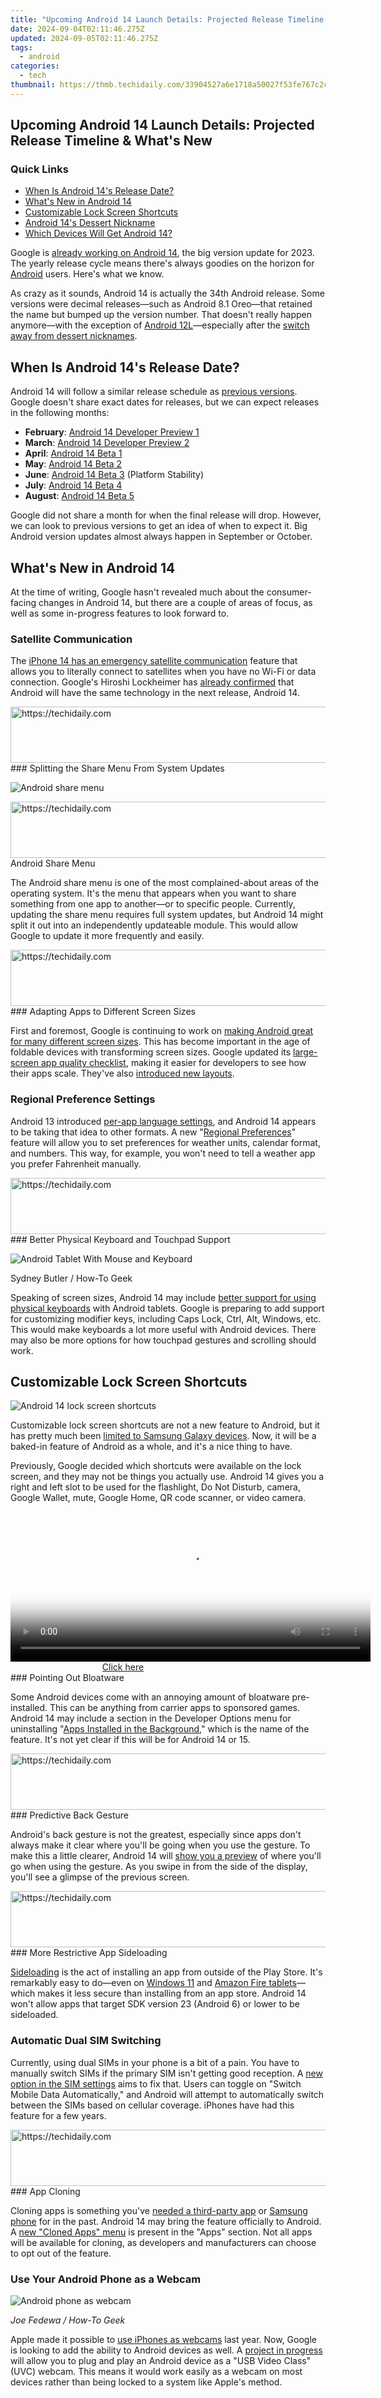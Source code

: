 ```yaml
---
title: "Upcoming Android 14 Launch Details: Projected Release Timeline & What's New"
date: 2024-09-04T02:11:46.275Z
updated: 2024-09-05T02:11:46.275Z
tags:
  - android
categories:
  - tech
thumbnail: https://thmb.techidaily.com/33904527a6e1718a50027f53fe767c2c1eedacdbdef4cb5558c43f077a848c48.jpg
---
```


## Upcoming Android 14 Launch Details: Projected Release Timeline & What's New

### Quick Links

* [When Is Android 14's Release Date?](https://fox-hovers.techidaily.com/an-overview-and-comparative-study-of-googles-augmented-reality-stickers/)
* [What's New in Android 14](https://ai-video-tools.techidaily.com/new-2024-approved-14-essential-vlog-video-editors-for-youtube-tiktok-and-more-free-and-paid/)
* [Customizable Lock Screen Shortcuts](https://facebook-video-recording.techidaily.com/new-digital-disappointment-unexpected-deletion-for-2024/)
* [Android 14's Dessert Nickname](https://hardware-tips.techidaily.com/precision-performance-evaluation-toms-technological-tools-and-systems/)
* [Which Devices Will Get Android 14?](https://some-knowledge.techidaily.com/updated-eye-catching-graphic-principles-for-podcast-titles/)

 Google is [already working on Android 14](https://some-guidance.techidaily.com/in-2024-the-ultimate-guide-to-ppro-fs-viewing/), the big version update for 2023\. The yearly release cycle means there's always goodies on the horizon for [Android](https://extra-approaches.techidaily.com/sound-of-funny-ringtones-recommended-websites-for-2024/) users. Here's what we know.

 As crazy as it sounds, Android 14 is actually the 34th Android release. Some versions were decimal releases—such as Android 8.1 Oreo—that retained the name but bumped up the version number. That doesn't really happen anymore—with the exception of [Android 12L](https://digital-screen-recording.techidaily.com/updated-in-2024-achieving-excellence-in-game-recording-techniques-windows-11-style/)—especially after the [switch away from dessert nicknames](https://screen-mirror.techidaily.com/in-2024-how-to-cast-xiaomi-13t-screen-to-pc-using-wifi-drfone-by-drfone-android/).

##  When Is Android 14's Release Date?

 Android 14 will follow a similar release schedule as [previous versions](https://android-unlock.techidaily.com/in-2024-top-10-password-cracking-tools-for-motorola-razr-40-by-drfone-android/). Google doesn't share exact dates for releases, but we can expect releases in the following months:

* **February**: [Android 14 Developer Preview 1](https://some-techniques.techidaily.com/updated-how-to-digitize-your-old-photos-and-turn-them-into-impressive-videos/)
* **March**: [Android 14 Developer Preview 2](https://fox-cloud.techidaily.com/2024-approved-the-ultimate-guide-to-simple-grading-tactics/)
* **April**: [Android 14 Beta 1](https://unlock-android.techidaily.com/how-to-remove-forgotten-pin-of-your-zte-axon-40-lite-by-drfone-android/)
* **May**: [Android 14 Beta 2](https://instagram-video-recordings.techidaily.com/updated-in-2024-the-essential-list-top-10-video-editors-to-elevate-reels/)
* **June**: [Android 14 Beta 3](https://tech-haven.techidaily.com/scripted-escapades-your-path-to-interactive-storytelling/) (Platform Stability)
* **July**: [Android 14 Beta 4](https://youtube-clips.techidaily.com/diving-into-video-quality-dslr-vs-mirrorless-cameras-for-2024/)
* **August**: [Android 14 Beta 5](https://digital-screen-recording.techidaily.com/new-2024-approved-capturing-content-the-leading-online-television-recordings/)

 Google did not share a month for when the final release will drop. However, we can look to previous versions to get an idea of when to expect it. Big Android version updates almost always happen in September or October.

##  What's New in Android 14

 At the time of writing, Google hasn't revealed much about the consumer-facing changes in Android 14, but there are a couple of areas of focus, as well as some in-progress features to look forward to.

###  Satellite Communication

 The [iPhone 14 has an emergency satellite communication](https://facebook-video-content.techidaily.com/updated-navigating-retro-facebook-stories-pcmobile-guide-for-2024/) feature that allows you to literally connect to satellites when you have no Wi-Fi or data connection. Google's Hiroshi Lockheimer has [already confirmed](https://twitter.com/lockheimer/status/1565355464086265856?ref%5Fsrc=twsrc%5Etfw%7Ctwcamp%5Etweetembed%7Ctwterm%5E1565355464086265856%7Ctwgr%5E9d2f02ccd2d06fe7b6cfad0e9c6526346b2e3a48%7Ctwcon%5Es1%5F&ref%5Furl=https%3A%2F%2Fwww.androidpolice.com%2Fandroid-14%2F) that Android will have the same technology in the next release, Android 14.

<!-- affiliate ads begin -->
<a href="https://appsumo.8odi.net/c/5597632/2111968/7443" target="_top" id="2111968">
  <img src="//a.impactradius-go.com/display-ad/7443-2111968" border="0" alt="https://techidaily.com" width="728" height="90"/>
</a>
<img height="0" width="0" src="https://appsumo.8odi.net/i/5597632/2111968/7443" style="position:absolute;visibility:hidden;" border="0" />
<!-- affiliate ads end -->
###  Splitting the Share Menu From System Updates

![Android share menu](https://static1.howtogeekimages.com/wordpress/wp-content/uploads/2023/03/Android-share-menu.png) 

<!-- affiliate ads begin -->
<a href="https://appsumo.8odi.net/c/5597632/2024333/7443" target="_top" id="2024333">
  <img src="//a.impactradius-go.com/display-ad/7443-2024333" border="0" alt="https://techidaily.com" width="728" height="90"/>
</a>
<img height="0" width="0" src="https://appsumo.8odi.net/i/5597632/2024333/7443" style="position:absolute;visibility:hidden;" border="0" />
<!-- affiliate ads end -->
Android Share Menu

 The Android share menu is one of the most complained-about areas of the operating system. It's the menu that appears when you want to share something from one app to another—or to specific people. Currently, updating the share menu requires full system updates, but Android 14 might split it out into an independently updateable module. This would allow Google to update it more frequently and easily.

<!-- affiliate ads begin -->
<a href="https://appsumo.8odi.net/c/5597632/2068426/7443" target="_top" id="2068426">
  <img src="//a.impactradius-go.com/display-ad/7443-2068426" border="0" alt="https://techidaily.com" width="728" height="90"/>
</a>
<img height="0" width="0" src="https://appsumo.8odi.net/i/5597632/2068426/7443" style="position:absolute;visibility:hidden;" border="0" />
<!-- affiliate ads end -->
###  Adapting Apps to Different Screen Sizes

 First and foremost, Google is continuing to work on [making Android great for many different screen sizes](https://location-social.techidaily.com/in-2024-does-find-my-friends-work-on-samsung-galaxy-m54-5g-drfone-by-drfone-virtual-android/). This has become important in the age of foldable devices with transforming screen sizes. Google updated its [large-screen app quality checklist](https://developer.android.com/docs/quality-guidelines/tablet-app-quality), making it easier for developers to see how their apps scale. They've also [introduced new layouts](https://developer.android.com/large-screens/gallery).

###  Regional Preference Settings

 Android 13 introduced [per-app language settings](https://article-knowledge.techidaily.com/in-2024-digital-stagecraft-unlocking-voice-manipulation-with-affordable-technology/), and Android 14 appears to be taking that idea to other formats. A new "[Regional Preferences](https://www.xda-developers.com/android-14-regional-preferences/)" feature will allow you to set preferences for weather units, calendar format, and numbers. This way, for example, you won't need to tell a weather app you prefer Fahrenheit manually.

<!-- affiliate ads begin -->
<a href="https://appsumo.8odi.net/c/5597632/2030381/7443" target="_top" id="2030381">
  <img src="//a.impactradius-go.com/display-ad/7443-2030381" border="0" alt="https://techidaily.com" width="728" height="90"/>
</a>
<img height="0" width="0" src="https://appsumo.8odi.net/i/5597632/2030381/7443" style="position:absolute;visibility:hidden;" border="0" />
<!-- affiliate ads end -->
###  Better Physical Keyboard and Touchpad Support

![Android Tablet With Mouse and Keyboard](https://static1.howtogeekimages.com/wordpress/wp-content/uploads/2022/01/Android-Tablet-With-Mouse-and-Keyboard.png) 

Sydney Butler / How-To Geek

 Speaking of screen sizes, Android 14 may include [better support for using physical keyboards](https://www.xda-developers.com/android-14-improved-keyboard-support/) with Android tablets. Google is preparing to add support for customizing modifier keys, including Caps Lock, Ctrl, Alt, Windows, etc. This would make keyboards a lot more useful with Android devices. There may also be more options for how touchpad gestures and scrolling should work.

##  Customizable Lock Screen Shortcuts

![Android 14 lock screen shortcuts](https://static1.howtogeekimages.com/wordpress/wp-content/uploads/2023/06/2023-06-09_15-19-10.jpg) 

 Customizable lock screen shortcuts are not a new feature to Android, but it has pretty much been [limited to Samsung Galaxy devices](https://hardware-help.techidaily.com/1722962740745-download-drivers-for-canon-mf8500c-printer-compatible-with-windows-7-81-and-10/). Now, it will be a baked-in feature of Android as a whole, and it's a nice thing to have.

 Previously, Google decided which shortcuts were available on the lock screen, and they may not be things you actually use. Android 14 gives you a right and left slot to be used for the flashlight, Do Not Disturb, camera, Google Wallet, mute, Google Home, QR code scanner, or video camera.

<!-- affiliate ads begin -->
<span id="1983474">
					<video width="576" height="240" style="cursor:pointer"
           poster="//a.impactradius-go.com/display-clicktoplayimage/1983474.png"
           onclick="if(!this.playClicked){this.play();this.setAttribute('controls',true);this.playClicked=true;}">
	   <source src="//a.impactradius-go.com/display-ad/22993-1983474">
	   <img src="//a.impactradius-go.com/display-clicktoplayimage/1983474.png" style="border: none; height: 100%; width: 100%; object-fit: contain">
	</video>
	<div style="width:360px;text-align:center"><a href="javascript:window.open(decodeURIComponent('https%3A%2F%2Fhomestyler.sjv.io%2Fc%2F5597632%2F1983474%2F22993'), '_blank');void(0);">Click here</a></div>
</span>
<img height="0" width="0" src="https://imp.pxf.io/i/5597632/1983474/22993" style="position:absolute;visibility:hidden;" border="0" />
<!-- affiliate ads end -->
###  Pointing Out Bloatware

 Some Android devices come with an annoying amount of bloatware pre-installed. This can be anything from carrier apps to sponsored games. Android 14 may include a section in the Developer Options menu for uninstalling "[Apps Installed in the Background](https://twitter.com/MishaalRahman/status/1590757745447571457)," which is the name of the feature. It's not yet clear if this will be for Android 14 or 15.

<!-- affiliate ads begin -->
<a href="https://aligracehair.sjv.io/c/5597632/1880944/19272" target="_top" id="1880944">
  <img src="//a.impactradius-go.com/display-ad/19272-1880944" border="0" alt="https://techidaily.com" width="728" height="90"/>
</a>
<img height="0" width="0" src="https://aligracehair.sjv.io/i/5597632/1880944/19272" style="position:absolute;visibility:hidden;" border="0" />
<!-- affiliate ads end -->
###  Predictive Back Gesture

 Android's back gesture is not the greatest, especially since apps don't always make it clear where you'll be going when you use the gesture. To make this a little clearer, Android 14 will [show you a preview](https://www.xda-developers.com/android-14-predictive-back-gesture/) of where you'll go when using the gesture. As you swipe in from the side of the display, you'll see a glimpse of the previous screen.

<!-- affiliate ads begin -->
<a href="https://aligracehair.sjv.io/c/5597632/1975807/19272" target="_top" id="1975807">
  <img src="//a.impactradius-go.com/display-ad/19272-1975807" border="0" alt="https://techidaily.com" width="728" height="90"/>
</a>
<img height="0" width="0" src="https://aligracehair.sjv.io/i/5597632/1975807/19272" style="position:absolute;visibility:hidden;" border="0" />
<!-- affiliate ads end -->
###  More Restrictive App Sideloading

[Sideloading](https://facebook-video-content.techidaily.com/updated-unlock-premium-quality-streaming-on-the-worlds-largest-network/) is the act of installing an app from outside of the Play Store. It's remarkably easy to do—even on [Windows 11](https://bypass-frp.techidaily.com/full-guide-to-bypass-vivo-y100a-frp-by-drfone-android/) and [Amazon Fire tablets](https://screen-mirroring-recording.techidaily.com/a-comparison-of-best-linux-screenshare-utilities/)—which makes it less secure than installing from an app store. Android 14 won't allow apps that target SDK version 23 (Android 6) or lower to be sideloaded.

###  Automatic Dual SIM Switching

 Currently, using dual SIMs in your phone is a bit of a pain. You have to manually switch SIMs if the primary SIM isn't getting good reception. A [new option in the SIM settings](https://9to5google.com/2023/02/08/android-14-dual-sim-automatic/) aims to fix that. Users can toggle on "Switch Mobile Data Automatically," and Android will attempt to automatically switch between the SIMs based on cellular coverage. iPhones have had this feature for a few years.

<!-- affiliate ads begin -->
<a href="https://laganoo.pxf.io/c/5597632/1657399/16446" target="_top" id="1657399">
  <img src="//a.impactradius-go.com/display-ad/16446-1657399" border="0" alt="https://techidaily.com" width="728" height="90"/>
</a>
<img height="0" width="0" src="https://laganoo.pxf.io/i/5597632/1657399/16446" style="position:absolute;visibility:hidden;" border="0" />
<!-- affiliate ads end -->
###  App Cloning

 Cloning apps is something you've [needed a third-party app](https://techtrends.techidaily.com/top-rated-affordable-beginners-guide-to-building-a-home-theater-system/) or [Samsung phone](https://facebook-video-share.techidaily.com/updated-building-your-ultimate-youtube-music-list-step-by-step-guide-webmobile-for-2024/) for in the past. Android 14 may bring the feature officially to Android. A [new "Cloned Apps" menu](https://9to5google.com/2023/02/08/android-14-cloned-apps/) is present in the "Apps" section. Not all apps will be available for cloning, as developers and manufacturers can choose to opt out of the feature.

###  Use Your Android Phone as a Webcam

![Android phone as webcam](https://static1.howtogeekimages.com/wordpress/wp-content/uploads/2023/06/IMG20230609162313-1.jpg) 

_Joe Fedewa / How-To Geek_

 Apple made it possible to [use iPhones as webcams](https://dvd-bd.techidaily.com/diy-tutorial-transform-your-mp4-videos-into-a-professional-costless-dvd-with-ease/) last year. Now, Google is looking to add the ability to Android devices as well. A [project in progress](https://android-review.googlesource.com/c/platform/system/sepolicy/+/2410788) will allow you to plug and play an Android device as a "USB Video Class" (UVC) webcam. This means it would work easily as a webcam on most devices rather than being locked to a system like Apple's method.

<!-- affiliate ads begin -->
<span id="1770526">
					<video width="240" height="480" style="cursor:pointer"
           poster="//a.impactradius-go.com/display-clicktoplayimage/1770526.png"
           onclick="if(!this.playClicked){this.play();this.setAttribute('controls',true);this.playClicked=true;}">
	   <source src="//a.impactradius-go.com/display-ad/20702-1770526">
	   <img src="//a.impactradius-go.com/display-clicktoplayimage/1770526.png" style="border: none; height: 100%; width: 100%; object-fit: contain">
	</video>
	<div style="width:150px;text-align:center"><a href="javascript:window.open(decodeURIComponent('https%3A%2F%2Ftokenmetrics.sjv.io%2Fc%2F5597632%2F1770526%2F20702'), '_blank');void(0);">Click here</a></div>
</span>
<img height="0" width="0" src="https://imp.pxf.io/i/5597632/1770526/20702" style="position:absolute;visibility:hidden;" border="0" />
<!-- affiliate ads end -->
###  Passkey Support for Apps

[Passkeys](https://location-social.techidaily.com/how-to-change-your-apple-iphone-12-pro-max-location-on-life360-without-anyone-knowing-drfone-by-drfone-virtual-ios/) are shaping up to be the new way of signing into things on your phone. They replace passwords and PINs with more secure biometrics. Dashlane—a popular password manager—has already [announced](https://blog.dashlane.com/dashlane-passkey-support-android/) support for passkeys in Android 14\. 1Password has also [announced](https://9to5google.com/2023/02/09/1password-passkey-2023/) support for passkeys, and we should only see more in the future.

###  iOS-Like Photo Permissions

 The iPhone has a privacy option—[introduced in iOS 14](https://fox-links.techidaily.com/new-streamlining-your-creative-process-in-gopro-studio/)—that allows you to give an app access to only select photos rather than all or nothing. Android 14 may [get a similar feature](https://www.xda-developers.com/android-14-photo-picker-forced/). When an app requests access to media, you would be able to choose only the files you want to give, or allow the app to access all files. It's not clear if this will be in the final version of Android 14, but it would certainly be a welcome change.

<!-- affiliate ads begin -->
<a href="https://appsumo.8odi.net/c/5597632/2118306/7443" target="_top" id="2118306">
  <img src="//a.impactradius-go.com/display-ad/7443-2118306" border="0" alt="https://techidaily.com" width="728" height="90"/>
</a>
<img height="0" width="0" src="https://appsumo.8odi.net/i/5597632/2118306/7443" style="position:absolute;visibility:hidden;" border="0" />
<!-- affiliate ads end -->
##  Android 14's Dessert Nickname

 A [code change](https://android-review.googlesource.com/c/platform/build/+/2072024/) in the [Android Open Source Project](https://driver-error.techidaily.com/remedy-for-ignored-logitech-unifying-hub-in-oses/) (AOSP) revealed the official internal codename for Android 14 is "Upside Down Cake."

 For a long time, Google had a dessert nickname to go with every major Android release. However, it stopped after Android 9 Pie in 2018\. Since then, it's been plain 'ol Android 10, Android 11, Android 12, and Android 13.

 The public nicknames may have ended, but the internal nicknames have persisted. Android 10's internal codename was "Quince Tart," Android 11 was "Red Velvet Cake," Android 12 was "Snow Cone," and Android 13 was "Tiramisu."

##  Which Devices Will Get Android 14?

![Google Pixel 7](https://static1.howtogeekimages.com/wordpress/wp-content/uploads/2022/10/Google-Pixel-7-Review-13.jpg) 

Joe Fedewa / How-To Geek

 The big question with a new Android update is which [Android phones](https://twitter-videos.techidaily.com/hot-takes-highlight-twitters-trending-topics-for-2024/) will get it. Google has already announced which of its Pixel phones are compatible with the Android 14 Developer Previews.

* Pixel 7 and 7 Pro
* Pixel 6a
* Pixel 6 and 6 Pro
* Pixel 5 and 5a
* Pixel 4a (5G)

 Typically, only Google Pixel phones can install the Developer Previews. However, more devices will be able to install the Android 14 Betas. In the past, we've seen OnePlus, Nokia, Oppo, Xiaomi, Samsung, and some other device manufacturers put out beta updates.

 There will also be a [generic system image](https://developer.android.com/about/versions/13/get#on%5Fgsi) (GSI) released that can be installed on devices with [Project Treble](https://iphone-transfer.techidaily.com/in-2024-complete-tutorial-sending-photos-from-apple-iphone-15-plus-to-ipad-drfone-by-drfone-transfer-from-ios/) support. This is more complicated than [enrolling in the beta program](https://extra-approaches.techidaily.com/plating-aesthetics-capturing-delectable-dishes-on-screen-for-2024/), but it's an option for enthusiasts and developers.

---

 That's the story on Android 14—so far. There will be more to discover in the time leading up to a final public release in the Fall of 2023.

<ins class="adsbygoogle"
     style="display:block"
     data-ad-format="autorelaxed"
     data-ad-client="ca-pub-7571918770474297"
     data-ad-slot="1223367746"></ins>



<ins class="adsbygoogle"
     style="display:block"
     data-ad-client="ca-pub-7571918770474297"
     data-ad-slot="8358498916"
     data-ad-format="auto"
     data-full-width-responsive="true"></ins>

<span class="atpl-alsoreadstyle">Also read:</span>
<div><ul>
<li><a href="https://facebook-record-videos.techidaily.com/new-in-2024-10plus-top-free-youtube-image-extractors/"><u>[New] In 2024, 10+ Top FREE YouTube Image Extractors</u></a></li>
<li><a href="https://screen-sharing-recording.techidaily.com/2024-approved-leading-edge-technology-in-capturing-virtual-meetings-5-top-picks/"><u>2024 Approved  Leading Edge Technology in Capturing Virtual Meetings (5 Top Picks)</u></a></li>
<li><a href="https://hardware-help.techidaily.com/access-the-most-recent-driver-version-for-enhanced-amd-radeon-rx-480-graphics/"><u>Access the Most Recent Driver Version for Enhanced AMD Radeon RX 480 Graphics!</u></a></li>
<li><a href="https://hardware-help.techidaily.com/amd-radeon-rx-480-seamless-driver-installation-and-enhanced-visual-experience/"><u>AMD Radeon RX 480 - Seamless Driver Installation and Enhanced Visual Experience</u></a></li>
<li><a href="https://hardware-help.techidaily.com/asrock-motherboard-driver-download/"><u>ASRock Motherboard Driver Download</u></a></li>
<li><a href="https://hardware-help.techidaily.com/bcm2045a0-driver-troubles-heres-how-to-resolve-them-swiftly/"><u>BCM2045A0 Driver Troubles? Here's How to Resolve Them Swiftly!</u></a></li>
<li><a href="https://tech-recovery.techidaily.com/diagnosing-and-repairing-apple-watch-cell-service-interruptions-effectively/"><u>Diagnosing and Repairing Apple Watch Cell Service Interruptions Effectively</u></a></li>
<li><a href="https://hardware-help.techidaily.com/download-and-setup-hp-envy-n-5660-printer-drivers-quickly/"><u>Download and Setup HP Envy N 5660 Printer Drivers Quickly!</u></a></li>
<li><a href="https://hardware-help.techidaily.com/download-the-latest-ricoh-mpc3003-printer-software-and-drivers/"><u>Download the Latest Ricoh MPC3003 Printer Software & Drivers</u></a></li>
<li><a href="https://hardware-help.techidaily.com/download-updated-geforce-rtx-2070-driver-for-multiple-winsrs-10-8-and-7-systems-supported/"><u>Download Updated Geforce RTX 2070 Driver for Multiple WinSrs: 10, 8, and 7 Systems Supported!</u></a></li>
<li><a href="https://hardware-help.techidaily.com/effortless-installation-of-intels-advanced-thunderbolt-controllers-ready-to-go/"><u>Effortless Installation of Intel's Advanced Thunderbolt Controllers – Ready to Go?</u></a></li>
<li><a href="https://hardware-help.techidaily.com/1722955305014-elgato-hd60-driver-glitches-fast-and-straightforward-repair-methods-inside/"><u>Elgato HD60 Driver Glitches? Fast and Straightforward Repair Methods Inside!</u></a></li>
<li><a href="https://facebook.techidaily.com/facebook-exit-strategy-for-unforeseen-account-termination/"><u>Facebook Exit Strategy for Unforeseen Account Termination</u></a></li>
<li><a href="https://hardware-help.techidaily.com/get-the-edge-with-newly-listed-ryzen-5-9600x-in-amazons-canada-store-for-cad472-is-it-worth-your-money/"><u>Get the Edge with Newly Listed Ryzen 5 9600X in Amazon's Canada Store for CAD$472 – Is It Worth Your Money?</u></a></li>
<li><a href="https://hardware-help.techidaily.com/get-the-newest-driver-upgrades-for-your-hp-printer-on-windows-10-or-11/"><u>Get the Newest Driver Upgrades for Your HP Printer on Windows 10 or 11</u></a></li>
<li><a href="https://hardware-help.techidaily.com/how-to-download-and-update-your-creative-sound-blasters-drivers-on-windows-11/"><u>How to Download & Update Your Creative Sound Blaster's Drivers on Windows 11</u></a></li>
<li><a href="https://hardware-help.techidaily.com/how-to-install-the-latest-epson-wf-7720-printer-driver-for-windows-computers/"><u>How to Install the Latest Epson WF-7720 Printer Driver for Windows Computers</u></a></li>
<li><a href="https://hardware-help.techidaily.com/how-to-install-updated-drivers-for-your-insignia-bluetooth-device-in-windows/"><u>How to Install Updated Drivers for Your Insignia Bluetooth Device in Windows</u></a></li>
<li><a href="https://android-location-track.techidaily.com/in-2024-how-to-track-lava-blaze-pro-5g-location-without-installing-software-drfone-by-drfone-virtual-android/"><u>In 2024, How to Track Lava Blaze Pro 5G Location without Installing Software? | Dr.fone</u></a></li>
<li><a href="https://android-frp.techidaily.com/in-2024-is-gsm-flasher-adb-legit-full-review-to-bypass-your-oppo-k11-5g-phone-frp-lock-by-drfone-android/"><u>In 2024, Is GSM Flasher ADB Legit? Full Review To Bypass Your Oppo K11 5G Phone FRP Lock</u></a></li>
<li><a href="https://extra-skills.techidaily.com/inside-the-immersive-evolution-vrs-present-state-and-foreseen-obstacles-for-2024/"><u>Inside the Immersive Evolution  VR's Present State and Foreseen Obstacles for 2024</u></a></li>
<li><a href="https://hardware-help.techidaily.com/inside-toms-hardware-store-top-pick-gear-guides/"><u>Inside Tom's Hardware Store - Top Pick Gear Guides</u></a></li>
<li><a href="https://hardware-help.techidaily.com/install-your-corsair-k70-mouse-drivers-complete-downloading-guide-and-resources/"><u>Install Your Corsair K70 Mouse Drivers: Complete Downloading Guide and Resources</u></a></li>
<li><a href="https://hardware-help.techidaily.com/latest-driver-installation-guide-for-brother-mfc-380dw-on-pcs-with-windows-os/"><u>Latest Driver Installation Guide for Brother MFC-#380DW on PCs with Windows OS</u></a></li>
<li><a href="https://hardware-help.techidaily.com/lenovo-ideapad-100-driver-installation-and-updates-a-comprehensive-guide-for-windows-11-users/"><u>Lenovo IdeaPad 100 Driver Installation & Updates: A Comprehensive Guide for Windows 11 Users</u></a></li>
<li><a href="https://hardware-help.techidaily.com/mastering-samsung-phone-connections-how-to-update-your-usb-driver-seamlessly/"><u>Mastering Samsung Phone Connections: How to Update Your USB Driver Seamlessly</u></a></li>
<li><a href="https://howto.techidaily.com/motorola-moto-g13-not-receiving-texts-10-hassle-free-solutions-here-drfone-by-drfone-fix-android-problems-fix-android-problems/"><u>Motorola Moto G13 Not Receiving Texts? 10 Hassle-Free Solutions Here | Dr.fone</u></a></li>
<li><a href="https://hardware-help.techidaily.com/navigating-the-digital-realm-through-toms-hardware-guides/"><u>Navigating the Digital Realm Through Tom's Hardware Guides</u></a></li>
<li><a href="https://hardware-help.techidaily.com/quick-installation-of-insignias-usb-vga-adapter-drivers-included/"><u>Quick Installation of Insignia's USB VGA Adapter: Drivers Included</u></a></li>
<li><a href="https://hardware-help.techidaily.com/quick-steps-for-installing-newest-dell-audio-device-drivers/"><u>Quick Steps for Installing Newest Dell Audio Device Drivers</u></a></li>
<li><a href="https://hardware-help.techidaily.com/quick-steps-to-get-the-newest-driver-for-your-wacom-cintiq-install-now/"><u>Quick Steps to Get the Newest Driver for Your Wacom Cintiq: Install Now</u></a></li>
<li><a href="https://hardware-help.techidaily.com/realtek-rtl8811au-connection-problems-solving-driver-complications/"><u>Realtek RTL8811AU Connection Problems – Solving Driver Complications</u></a></li>
<li><a href="https://hardware-help.techidaily.com/step-by-step-microsoft-windows-bluetooth-driver-updates-and-downloads-for-windows-10-11-8-and-eight-versions/"><u>Step-by-Step Microsoft Windows Bluetooth Driver Updates & Downloads for Windows 10, 11, 8, and Eight Versions</u></a></li>
<li><a href="https://hardware-help.techidaily.com/step-by-step-resolution-for-realtek-alc887-audio-driver-glitches-on-pc/"><u>Step-by-Step Resolution for Realtek ALC887 Audio Driver Glitches on PC</u></a></li>
<li><a href="https://hardware-help.techidaily.com/steps-to-updating-the-drivers-of-your-intel-centrino-ae-8905/"><u>Steps to Updating the Drivers of Your Intel Centrino AE-8905</u></a></li>
<li><a href="https://hardware-help.techidaily.com/straightforward-steps-to-freshly-update-your-microsoft-drivers-on-windows-10-8-or-nw-7-systems/"><u>Straightforward Steps to Freshly Update Your Microsoft Drivers on Windows 10, 8 or Nw, 7 Systems</u></a></li>
<li><a href="https://extra-lessons.techidaily.com/the-pros-guide-to-hidden-power-ups-in-vlc-playback/"><u>The Pro's Guide to Hidden Power-Ups in VLC Playback</u></a></li>
<li><a href="https://hardware-help.techidaily.com/the-ultimate-gadget-hub-navigating-through-top-notch-hardware-by-tom/"><u>The Ultimate Gadget Hub: Navigating Through Top-Notch Hardware by Tom</u></a></li>
<li><a href="https://hardware-help.techidaily.com/the-ultimate-guide-to-gadgets-toms-expert-analysis/"><u>The Ultimate Guide to Gadgets - Tom's Expert Analysis</u></a></li>
<li><a href="https://hardware-help.techidaily.com/toms-tech-corner-exploring-the-latest-in-computer-components/"><u>Tom's Tech Corner: Exploring the Latest in Computer Components</u></a></li>
<li><a href="https://instagram-videos.techidaily.com/top-10-tools-to-perfect-your-igtv-edits/"><u>Top 10 Tools to Perfect Your IGTV Edits</u></a></li>
<li><a href="https://techtrends.techidaily.com/top-monthly-savings-on-verizon-phone-upgrades-score-your-new-device-today/"><u>Top Monthly Savings on Verizon Phone Upgrades – Score Your New Device Today!</u></a></li>
<li><a href="https://tech-revival.techidaily.com/transform-your-teaching-with-artificial-intelligence-8-inspiring-reasons-every-instructor-should-embrace-it/"><u>Transform Your Teaching with Artificial Intelligence: 8 Inspiring Reasons Every Instructor Should Embrace It</u></a></li>
<li><a href="https://technical-tips.techidaily.com/ultimate-guide-resolving-stop-0x0000007b-blue-screen-of-death-issues/"><u>Ultimate Guide: Resolving Stop 0X0000007B Blue Screen of Death Issues</u></a></li>
<li><a href="https://hardware-help.techidaily.com/ultimate-troubleshooting-tips-for-downloading-and-updating-d-link-drivers-windows/"><u>Ultimate Troubleshooting Tips for Downloading and Updating D-Link Drivers (Windows)</u></a></li>
<li><a href="https://hardware-help.techidaily.com/unlocking-performance-with-toms-component-corner/"><u>Unlocking Performance with Tom's Component Corner</u></a></li>
<li><a href="https://hardware-help.techidaily.com/unveiling-the-best-gadgets-and-pc-parts-through-tomwarty-hw/"><u>Unveiling the Best Gadgets and PC Parts Through Tom'warty HW</u></a></li>
<li><a href="https://hardware-help.techidaily.com/1722975496760-update-your-hp-scanjet-software-for-windows-11-8-and-7-get-the-newest-version-today/"><u>Update Your HP Scanjet Software for Windows 11, 8 & 7 – Get the Newest Version Today</u></a></li>
<li><a href="https://hardware-help.techidaily.com/update-your-windows-computers-sound-driver-free-microsoft-driver-download/"><u>Update Your Windows Computer's Sound Driver: Free Microsoft Driver Download</u></a></li>
<li><a href="https://hardware-help.techidaily.com/upgrade-your-surface-book-drives-easy-downloads-included/"><u>Upgrade Your Surface Book Drives Easy - Downloads Included!</u></a></li>
</ul></div>
